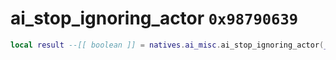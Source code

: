 # ai_stop_ignoring_actor `0x98790639`

```lua
local result --[[ boolean ]] = natives.ai_misc.ai_stop_ignoring_actor(_actor --[[ integer ]])
```